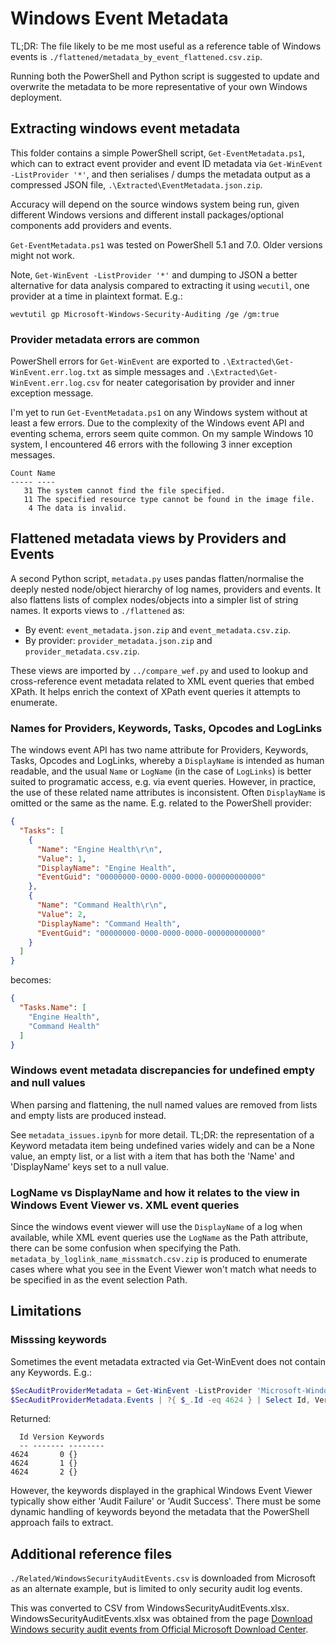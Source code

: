 # Windows Event Metadata

TL;DR: The file likely to be me most useful as a reference table of Windows events is `./flattened/metadata_by_event_flattened.csv.zip`.

Running both the PowerShell and Python script is suggested to update and overwrite the metadata to be more representative of your own Windows deployment.

## Extracting windows event metadata

This folder contains a simple PowerShell script, `Get-EventMetadata.ps1`, which can to extract event provider and event ID metadata via `Get-WinEvent -ListProvider '*'`, and then serialises / dumps the metadata output as a compressed JSON file, `.\Extracted\EventMetadata.json.zip`.

Accuracy will depend on the source windows system being run, given different Windows versions and different install packages/optional components add providers and events.

`Get-EventMetadata.ps1` was tested on PowerShell 5.1 and 7.0. Older versions might not work.

Note, `Get-WinEvent -ListProvider '*'` and dumping to JSON a better alternative for data analysis compared to extracting it using `wecutil`, one provider at a time in plaintext format. E.g.:

```console
wevtutil gp Microsoft-Windows-Security-Auditing /ge /gm:true
```

### Provider metadata errors are common

PowerShell errors for `Get-WinEvent` are exported to `.\Extracted\Get-WinEvent.err.log.txt` as simple messages and `.\Extracted\Get-WinEvent.err.log.csv` for neater categorisation by provider and inner exception message.

I'm yet to run `Get-EventMetadata.ps1` on any Windows system without at least a few errors. Due to the complexity of the Windows event API and eventing schema, errors seem quite common. On my sample Windows 10 system, I encountered 46 errors with the following 3 inner exception messages.

```console
Count Name
----- ----
   31 The system cannot find the file specified.
   11 The specified resource type cannot be found in the image file.
    4 The data is invalid.
```

## Flattened metadata views by Providers and Events

A second Python script, `metadata.py` uses pandas flatten/normalise the deeply nested node/object hierarchy of log names, providers and events. It also flattens lists of complex nodes/objects into a simpler list of string names. It exports views to `./flattened` as:

- By event: `event_metadata.json.zip` and `event_metadata.csv.zip`.
- By provider: `provider_metadata.json.zip` and `provider_metadata.csv.zip`.

These views are imported by `../compare_wef.py` and used to lookup and cross-reference event metadata related to XML event queries that embed XPath. It helps enrich the context of XPath event queries it attempts to enumerate.

### Names for Providers, Keywords, Tasks, Opcodes and LogLinks

The windows event API has two name attribute for Providers, Keywords, Tasks, Opcodes and LogLinks, whereby a `DisplayName` is intended as human readable, and the usual `Name` or `LogName` (in the case of `LogLinks`) is better suited to programatic access, e.g. via event queries. However, in practice, the use of these related name attributes is inconsistent. Often `DisplayName` is omitted or the same as the name. E.g. related to the PowerShell provider:

```json
{
  "Tasks": [
    {
      "Name": "Engine Health\r\n",
      "Value": 1,
      "DisplayName": "Engine Health",
      "EventGuid": "00000000-0000-0000-0000-000000000000"
    },
    {
      "Name": "Command Health\r\n",
      "Value": 2,
      "DisplayName": "Command Health",
      "EventGuid": "00000000-0000-0000-0000-000000000000"
    }
  ]
}
```

becomes:

```json
{
  "Tasks.Name": [
    "Engine Health",
    "Command Health"
  ]
}
```

### Windows event metadata discrepancies for undefined empty and null values

When parsing and flattening, the null named values are removed from lists and empty lists are produced instead.

See `metadata_issues.ipynb` for more detail. TL;DR: the representation of a Keyword metadata item being undefined varies widely and can be a None value, an empty list, or a list with a item that has both the 'Name' and 'DisplayName' keys set to a null value.

### LogName vs DisplayName and how it relates to the view in Windows Event Viewer vs. XML event queries

Since the windows event viewer will use the `DisplayName` of a log when available, while XML event queries use the `LogName` as the Path attribute, there can be some confusion when specifying the Path. `metadata_by_loglink_name_missmatch.csv.zip` is produced to enumerate cases where what you see in the Event Viewer won't match what needs to be specified in as the event selection Path.

## Limitations

### Misssing keywords

Sometimes the event metadata extracted via Get-WinEvent does not contain any Keywords. E.g.:

```PowerShell
$SecAuditProviderMetadata = Get-WinEvent -ListProvider 'Microsoft-Windows-Security-Auditing'
$SecAuditProviderMetadata.Events | ?{ $_.Id -eq 4624 } | Select Id, Version, Keywords
```

Returned:

```Console
  Id Version Keywords
  -- ------- --------
4624       0 {}
4624       1 {}
4624       2 {}
```

However, the keywords displayed in the graphical Windows Event Viewer typically show either 'Audit Failure' or 'Audit Success'. There must be some dynamic handling of keywords beyond the metadata that the PowerShell approach fails to extract.

## Additional reference files

`./Related/WindowsSecurityAuditEvents.csv` is downloaded from Microsoft as an alternate example, but is limited to only security audit log events.

This was converted to CSV from WindowsSecurityAuditEvents.xlsx. WindowsSecurityAuditEvents.xlsx was obtained from the page [Download Windows security audit events from Official Microsoft Download Center](https://www.microsoft.com/en-us/download/details.aspx?id=50034).
